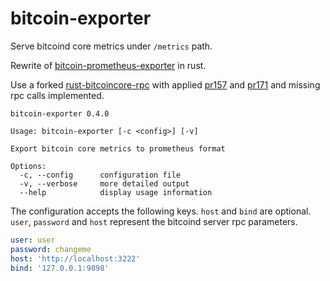 # bitcoin-exporter

Serve bitcoind core metrics under `/metrics` path.

Rewrite of [bitcoin-prometheus-exporter](https://github.com/jvstein/bitcoin-prometheus-exporter) in rust.

Use a forked [rust-bitcoincore-rpc](https://git.itsufficient.me/rust/bitcoincore-rpc)
with applied [pr157](https://github.com/rust-bitcoin/rust-bitcoincore-rpc/pull/157) and
[pr171](https://github.com/rust-bitcoin/rust-bitcoincore-rpc/pull/171) and missing rpc calls implemented.

```
bitcoin-exporter 0.4.0

Usage: bitcoin-exporter [-c <config>] [-v]

Export bitcoin core metrics to prometheus format

Options:
  -c, --config      configuration file
  -v, --verbose     more detailed output
  --help            display usage information
```

The configuration accepts the following keys. `host` and `bind` are optional. `user`, `password` and `host` represent
the bitcoind server rpc parameters.

```yaml
user: user
password: changeme
host: 'http://localhost:3222'
bind: '127.0.0.1:9898'
```
